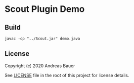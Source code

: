# Scout Plugin Demo

## Build
`javac -cp "../Scout.jar" demo.java`

## License

Copyright (c) 2020 Andreas Bauer

See [LICENSE](https://github.com/andreas-bauer/scout-plugin-demo/blob/master/LICENSE) file in the root of this project for license details.
